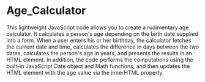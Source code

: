 # Age_Calculator
This lightweight JavaScript code allows you to create a rudimentary age calculator.  It calculates a person's age depending on the birth date supplied into a form.  When a user enters his or her birthday, the calculator fetches the current date and time, calculates the difference in days between the two dates, calculates the person's age in years, and presents the results in an HTML element.   In addition, the code performs the computations using the built-in JavaScript Date object and Math functions, and then updates the HTML element with the age value via the innerHTML property.
